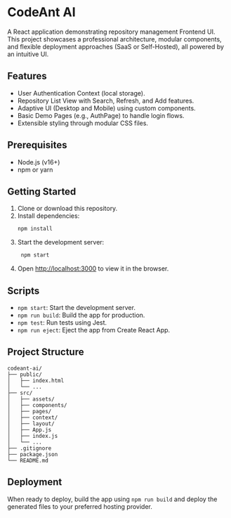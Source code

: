 # CodeAnt AI

A React application demonstrating repository management Frontend UI. This project showcases a professional architecture, modular components, and flexible deployment approaches (SaaS or Self-Hosted), all powered by an intuitive UI.

## Features
- User Authentication Context (local storage).
- Repository List View with Search, Refresh, and Add features.
- Adaptive UI (Desktop and Mobile) using custom components.
- Basic Demo Pages (e.g., AuthPage) to handle login flows.
- Extensible styling through modular CSS files.

## Prerequisites
- Node.js (v16+)
- npm or yarn

## Getting Started
1. Clone or download this repository.
2. Install dependencies:
   ```bash
   npm install
   ```
3. Start the development server:
   ```bash
    npm start
    ```
4. Open [http://localhost:3000](http://localhost:3000) to view it in the browser.

## Scripts
- `npm start`: Start the development server.
- `npm run build`: Build the app for production.
- `npm test`: Run tests using Jest.
- `npm run eject`: Eject the app from Create React App.

## Project Structure
```
codeant-ai/
├── public/
│   ├── index.html
│   └── ...
├── src/
│   ├── assets/
│   ├── components/
│   ├── pages/
│   ├── context/
│   ├── layout/
│   ├── App.js
│   ├── index.js
│   └── ...
├── .gitignore
├── package.json
└── README.md
```

## Deployment
When ready to deploy, build the app using `npm run build` and deploy the generated files to your preferred hosting provider.
